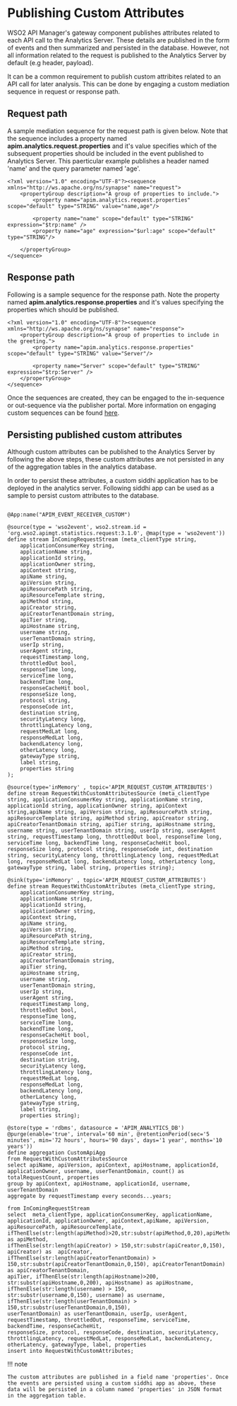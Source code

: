 # Publishing Custom Attributes 

WSO2 API Manager's gateway component publishes attributes related to each API call to the Analytics Server. These details are published in the form of events and then summarized and persisted in the database. However, not all information related to the request is published to the Analytics Server by default (e.g header, payload). 

It can be a common requirement to publish custom attribites related to an API call for later analysis. This can be done by engaging a custom mediation sequence in request or response path. 

## Request path

A sample mediation sequence for the request path is given below. Note that the sequence includes a property named <b>apim.analytics.request.properties</b> and it's value specifies which of the subsequent properties should be included in the event published to Analytics Server. This paerticular example publishes a header named 'name' and the query parameter named 'age'.

```
<?xml version="1.0" encoding="UTF-8"?><sequence xmlns="http://ws.apache.org/ns/synapse" name="request">
    <propertyGroup description="A group of properties to include.">
	    <property name="apim.analytics.request.properties" scope="default" type="STRING" value="name,age"/>

	    <property name="name" scope="default" type="STRING" expression="$trp:name" />
	    <property name="age" expression="$url:age" scope="default" type="STRING"/>

	</propertyGroup>
</sequence>
```
## Response path

Following is a sample sequence for the response path. Note the property named <b>apim.analytics.response.properties</b> and it's values specifying the properties which should be published. 

```
<?xml version="1.0" encoding="UTF-8"?><sequence xmlns="http://ws.apache.org/ns/synapse" name="response">
    <propertyGroup description="A group of properties to include in the greeting.">
	    <property name="apim.analytics.response.properties" scope="default" type="STRING" value="Server"/>
	    
	    <property name="Server" scope="default" type="STRING" expression="$trp:Server" />
	</propertyGroup>
</sequence>
```

Once the sequences are created, they can be engaged to the in-sequence or out-sequence via the publisher portal. More information on engaging custom sequences can be found [here]({{base_path}}/learn/api-gateway/message-mediation/changing-the-default-mediation-flow-of-api-requests/#changing-the-default-mediation-flow-of-api-requests). 


## Persisting published custom attributes 

Although custom attributes can be published to the Analytics Server by following the above steps, these custom attributes are not persisted in any of the aggregation tables in the analytics database. 

In order to persist these attributes, a custom siddhi application has to be deployed in the analytics server. Following siddhi app can be used as a sample to persist custom attributes to the database.

```

@App:name("APIM_EVENT_RECEIVER_CUSTOM")

@source(type = 'wso2event', wso2.stream.id = 'org.wso2.apimgt.statistics.request:3.1.0', @map(type = 'wso2event'))
define stream InComingRequestStream (meta_clientType string,
    applicationConsumerKey string,
    applicationName string,
    applicationId string,
    applicationOwner string,
    apiContext string,  
    apiName string,
    apiVersion string,
    apiResourcePath string,
    apiResourceTemplate string,
    apiMethod string,
    apiCreator string,
    apiCreatorTenantDomain string,
    apiTier string,
    apiHostname string,
    username string,
    userTenantDomain string,
    userIp string,
    userAgent string,
    requestTimestamp long,
    throttledOut bool,
    responseTime long,
    serviceTime long,
    backendTime long,
    responseCacheHit bool,
    responseSize long,
    protocol string,
    responseCode int,
    destination string,
    securityLatency long,
    throttlingLatency long,
    requestMedLat long,
    responseMedLat long,
    backendLatency long,
    otherLatency long,
    gatewayType string,
    label string,
    properties string
);

@source(type='inMemory' , topic='APIM_REQUEST_CUSTOM_ATTRIBUTES')
define stream RequestWithCustomAttributesSource (meta_clientType string, applicationConsumerKey string, applicationName string, applicationId string, applicationOwner string, apiContext string,apiName string, apiVersion string, apiResourcePath string, apiResourceTemplate string, apiMethod string, apiCreator string, apiCreatorTenantDomain string, apiTier string, apiHostname string, username string, userTenantDomain string, userIp string, userAgent string, requestTimestamp long, throttledOut bool, responseTime long, serviceTime long, backendTime long, responseCacheHit bool, responseSize long, protocol string, responseCode int, destination string, securityLatency long, throttlingLatency long, requestMedLat long, responseMedLat long, backendLatency long, otherLatency long, gatewayType string, label string, properties string);

@sink(type='inMemory' , topic='APIM_REQUEST_CUSTOM_ATTRIBUTES')
define stream RequestWithCustomAttributes (meta_clientType string,
    applicationConsumerKey string,
    applicationName string,
    applicationId string,
    applicationOwner string,
    apiContext string,
    apiName string,
    apiVersion string,
    apiResourcePath string,
    apiResourceTemplate string,
    apiMethod string,
    apiCreator string,
    apiCreatorTenantDomain string,
    apiTier string,
    apiHostname string,
    username string,
    userTenantDomain string,
    userIp string,
    userAgent string,
    requestTimestamp long,
    throttledOut bool,
    responseTime long,
    serviceTime long,
    backendTime long,
    responseCacheHit bool,
    responseSize long,
    protocol string,
    responseCode int,
    destination string,
    securityLatency long,
    throttlingLatency long,
    requestMedLat long,
    responseMedLat long,
    backendLatency long,
    otherLatency long,
    gatewayType string,
    label string,
    properties string);

@store(type = 'rdbms', datasource = 'APIM_ANALYTICS_DB')
@purge(enable='true', interval='60 min', @retentionPeriod(sec='5 minutes', min='72 hours', hours='90 days', days='1 year', months='10 years'))
define aggregation CustomApiAgg
from RequestWithCustomAttributesSource
select apiName, apiVersion, apiContext, apiHostname, applicationId, applicationOwner, username, userTenantDomain, count() as totalRequestCount, properties
group by apiContext, apiHostname, applicationId, username, userTenantDomain
aggregate by requestTimestamp every seconds...years;

from InComingRequestStream
select  meta_clientType, applicationConsumerKey, applicationName, applicationId, applicationOwner, apiContext,apiName, apiVersion,
apiResourcePath, apiResourceTemplate, ifThenElse(str:length(apiMethod)>20,str:substr(apiMethod,0,20),apiMethod) as apiMethod,
ifThenElse(str:length(apiCreator) > 150,str:substr(apiCreator,0,150), apiCreator) as  apiCreator,
ifThenElse(str:length(apiCreatorTenantDomain) > 150,str:substr(apiCreatorTenantDomain,0,150), apiCreatorTenantDomain) as apiCreatorTenantDomain,
apiTier, ifThenElse(str:length(apiHostname)>200, str:substr(apiHostname,0,200), apiHostname) as apiHostname, ifThenElse(str:length(username) > 150,
str:substr(username,0,150), username) as username, ifThenElse(str:length(userTenantDomain) > 150,str:substr(userTenantDomain,0,150),
userTenantDomain) as userTenantDomain, userIp, userAgent, requestTimestamp, throttledOut, responseTime, serviceTime, backendTime, responseCacheHit,
responseSize, protocol, responseCode, destination, securityLatency, throttlingLatency, requestMedLat, responseMedLat, backendLatency, otherLatency, gatewayType, label, properties
insert into RequestWithCustomAttributes;

```

!!! note
    
    The custom attributes are published in a field name 'properties'. Once the events are persisted using a custom siddhi app as above, these data will be persisted in a column named 'properties' in JSON format in the aggregation table. 